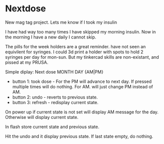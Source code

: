 # Nextdose
New mag tag project. Lets me know if I took my insulin

I have had way too many times I have skipped my morning insulin. Now in the morning I have a new daily I cannot skip. 

The pills for the week holders are a great reminder. have not seen an equivilent for syringes.
I could 3d print a holder with spots to hold 2 syringes per day for mon-sun. But my tinkercad skills are non-existant, and pissed at my PRUSA.

Simple diplay: Next dose MONTH DAY {AM|PM}
- button 1: took dose - For the PM will advance to next day.  If pressed multiple times will do nothing.  For AM. will just change PM instead of AM.
- button 2: undo - reverts to previous state.
- button 3: refresh - redisplay current state.

On power up if current state is not set will display AM message for the day. Otherwise will display current state.

In flash store current state and previous state.

Hit the undo and it display previous state.  If last state empty, do nothing.
